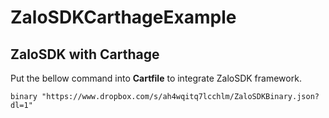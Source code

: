 # ZaloSDKCarthageExample

## ZaloSDK with Carthage
Put the bellow command into **Cartfile** to integrate ZaloSDK framework.

```binary "https://www.dropbox.com/s/ah4wqitq7lcchlm/ZaloSDKBinary.json?dl=1"```

